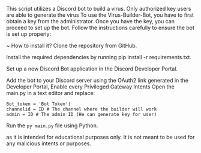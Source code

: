 


This script utilizes a Discord bot to build a virus. Only authorized key users are able to generate the virus
To use the Virus-Builder-Bot, you have to first obtain a key from the administrator. Once you have the key, you can proceed to set up the bot. Follow the instructions carefully to ensure the bot is set up properly:

~ How to install it?
Clone the repository from GitHub.

Install the required dependencies by running pip install -r requirements.txt.

Set up a new Discord Bot application in the Discord Developer Portal.

Add the bot to your Discord server using the OAuth2 link generated in the Developer Portal, Enable every Privileged Gateway Intents
Open the main.py in a text editor and replace:

```
Bot_token = 'Bot Token')
channelid = ID # The channel where the builder will work
admin = ID # The admin ID (He can generate key for user)
```
Run the ```py main.py``` file using Python.

as it is intended for educational purposes only. It is not meant to be used for any malicious intents or purposes.
